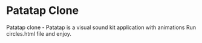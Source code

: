 # Patatap Clone
Patatap clone - Patatap is a visual sound kit application with animations
Run circles.html file and enjoy.
